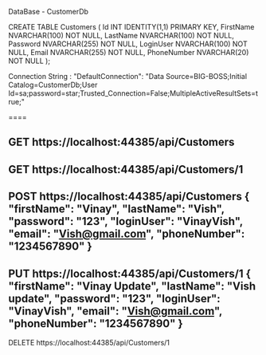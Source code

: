 DataBase - CustomerDb

CREATE TABLE Customers (
    Id INT IDENTITY(1,1) PRIMARY KEY,
    FirstName NVARCHAR(100) NOT NULL,
    LastName NVARCHAR(100) NOT NULL,
    Password NVARCHAR(255) NOT NULL,
    LoginUser NVARCHAR(100) NOT NULL,
    Email NVARCHAR(255) NOT NULL,
    PhoneNumber NVARCHAR(20) NOT NULL
);

Connection String : 
"DefaultConnection": "Data Source=BIG-BOSS;Initial Catalog=CustomerDb;User Id=sa;password=star;Trusted_Connection=False;MultipleActiveResultSets=true;"

====

GET
https://localhost:44385/api/Customers
-----------------
GET 
https://localhost:44385/api/Customers/1
-----------------
POST
https://localhost:44385/api/Customers 
{
  "firstName": "Vinay",
  "lastName": "Vish",
  "password": "123",
  "loginUser": "VinayVish",
  "email": "Vish@gmail.com",
  "phoneNumber": "1234567890"
}
-----------------------
PUT
https://localhost:44385/api/Customers/1
{
    "firstName": "Vinay Update",
    "lastName": "Vish update",
    "password": "123",
    "loginUser": "VinayVish",
    "email": "Vish@gmail.com",
    "phoneNumber": "1234567890"
}
----------------
DELETE
https://localhost:44385/api/Customers/1
